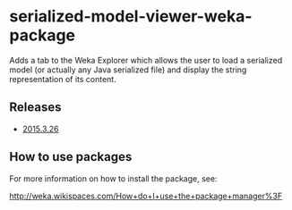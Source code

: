 serialized-model-viewer-weka-package
====================================

Adds a tab to the Weka Explorer which allows the user to load a serialized
model (or actually any Java serialized file) and display the string
representation of its content.


Releases
--------

* [2015.3.26](https://github.com/fracpete/serialized-model-viewer-weka-package/releases/download/v2015.3.26/serialized-model-viewer-2015.3.26.zip)


How to use packages
-------------------

For more information on how to install the package, see:

http://weka.wikispaces.com/How+do+I+use+the+package+manager%3F

